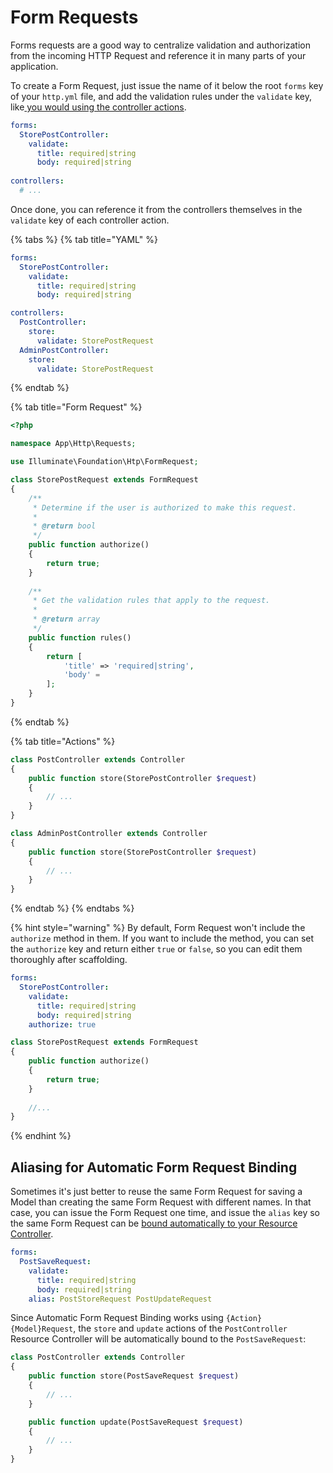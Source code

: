 # Form Requests

Forms requests are a good way to centralize validation and authorization from the incoming HTTP Request and reference it in many parts of your application.

To create a Form Request, just issue the name of it below the root `forms` key of your `http.yml` file, and add the validation rules under the `validate` key, like[ you would using the controller actions](controllers/actions/validate.md).

```yaml
forms:
  StorePostController:
    validate:
      title: required|string
      body: required|string
      
controllers:
  # ...
```

Once done, you can reference it from the controllers themselves in the `validate` key of each controller action.

{% tabs %}
{% tab title="YAML" %}
```yaml
forms:
  StorePostController:
    validate:
      title: required|string
      body: required|string

controllers:
  PostController:
    store:
      validate: StorePostRequest
  AdminPostController:
    store:
      validate: StorePostRequest
```
{% endtab %}

{% tab title="Form Request" %}
```php
<?php

namespace App\Http\Requests;

use Illuminate\Foundation\Htp\FormRequest;

class StorePostRequest extends FormRequest
{
    /**
     * Determine if the user is authorized to make this request.
     *
     * @return bool
     */
    public function authorize()
    {
        return true;
    }
    
    /**
     * Get the validation rules that apply to the request.
     *
     * @return array
     */
    public function rules()
    {
        return [
            'title' => 'required|string',
            'body' =
        ];
    }
}
```
{% endtab %}

{% tab title="Actions" %}
```php
class PostController extends Controller
{
    public function store(StorePostController $request)
    {
        // ...
    }
}

class AdminPostController extends Controller
{
    public function store(StorePostController $request)
    {
        // ...
    }
}
```
{% endtab %}
{% endtabs %}

{% hint style="warning" %}
By default, Form Request won't include the `authorize` method in them. If you want to include the method, you can set the `authorize` key and return either `true` or `false`, so you can edit them thoroughly after scaffolding.

```yaml
forms:
  StorePostController:
    validate:
      title: required|string
      body: required|string
    authorize: true
```

```php
class StorePostRequest extends FormRequest
{
    public function authorize()
    {
        return true;
    }
    
    //...
}
```
{% endhint %}

## Aliasing for Automatic Form Request Binding

Sometimes it's just better to reuse the same Form Request for saving a Model than creating the same Form Request with different names. In that case, you can issue the Form Request one time, and issue the `alias` key so the same Form Request can be [bound automatically to your Resource Controller](resource-controllers.md#automatic-form-request-binding).

```yaml
forms:
  PostSaveRequest:
    validate:
      title: required|string
      body: required|string
    alias: PostStoreRequest PostUpdateRequest
```

Since Automatic Form Request Binding works using `{Action}{Model}Request`, the `store` and `update` actions of the `PostController` Resource Controller will be automatically bound to the `PostSaveRequest`:

```php
class PostController extends Controller
{
    public function store(PostSaveRequest $request)
    {
        // ...
    }

    public function update(PostSaveRequest $request)
    {
        // ...
    }
}
```

